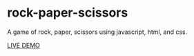 # rock-paper-scissors

A game of rock, paper, scissors using javascript, html, and css.

[LIVE DEMO](https://airtechwick.github.io/rock-paper-scissors/)
